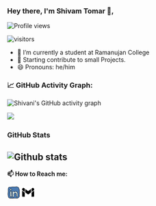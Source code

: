 ### Hey there, I'm Shivam Tomar 👋, 

![Profile views](https://gpvc.arturio.dev/shivamtomar10)

<p align="left">
<img src="https://visitor-badge.laobi.icu/badge?page_id=shivamtomar10" alt="visitors"/>
</p>


- 🔭 I’m currently a student at Ramanujan College
- 👯 Starting contribute to small Projects. 
- 😄 Pronouns: he/him



<!--   GitHub stats graph -->
### 📈 GitHub Activity Graph:
![Shivani's GitHub activity graph](https://activity-graph.herokuapp.com/graph?username=shivamtomar10&hide_border=true&theme=redical)

<img src="https://github-readme-streak-stats.herokuapp.com/?user=shivamtomar10"></img>
### GitHub Stats

![Github stats](https://github-readme-stats.vercel.app/api?username=shivamtomar10&count_private=true&show_icons=true&theme=dark)
---


**📫 How to Reach me:**
<p align="left">
<a href="https://www.linkedin.com/in/shivam-tomar-929b1822a" target="blank"><img align="center" src="https://raw.githubusercontent.com/shivi28/shivi28/master/assets/linkedin.svg" alt="shivi28" height="30" width="30" /></a>
<a href="mailto:tomar102003@gmail.com" target="blank"><img align="center" src="https://raw.githubusercontent.com/shivi28/shivi28/master/assets/gmail.svg" alt="Gmail" height="30" width="30" /></a>
</p>
